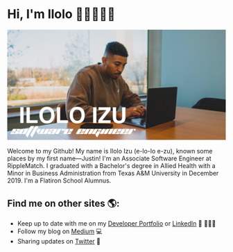 # Hi, I'm Ilolo 👋🏾👨🏾‍💻

<img src="./iloloGithub.png">

Welcome to my Github! My name is Ilolo Izu (e-lo-lo e-zu), known some places by my first name—Justin! I'm an Associate Software Engineer at RippleMatch. I graduated with a Bachelor's degree in Allied Health with a Minor in Business Administration from Texas A&M University in December 2019. I'm a Flatiron School Alumnus.

## Find me on other sites 🌎:

- Keep up to date with me on my <a href="https://iloloizu.netlify.app/">Developer Portfolio</a> or <a href="https://www.linkedin.com/in/ilolo-izu/">LinkedIn</a> 💼 👨🏾‍💻
- Follow my blog on <a href="https://ilolo.medium.com/"> Medium</a> 💻
- Sharing updates on <a href="https://twitter.com/iloloizu">Twitter</a> 🐥
